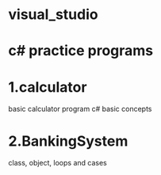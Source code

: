 # visual_studio
# c# practice programs
# 1.calculator 
  basic calculator program
  c# basic concepts
# 2.BankingSystem
  class, object, loops and cases
